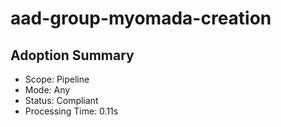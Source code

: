 # aad-group-myomada-creation

## Adoption Summary

- Scope: Pipeline
- Mode: Any
- Status: Compliant
- Processing Time: 0.11s
